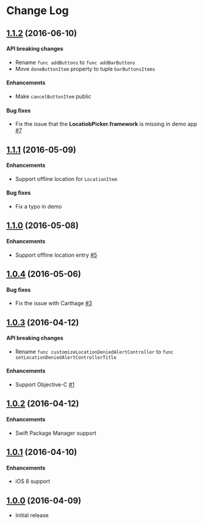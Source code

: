 # Change Log

## [1.1.2](https://github.com/JeromeTan1997/LocationPicker/releases/tag/1.1.2) (2016-06-10)

#### API breaking changes

- Rename `func addButtons` to `func addBarButtons`
- Move `doneButtonItem` property to tuple `barButtonsItems`

#### Enhancements

- Make `cancelButtonItem` public

#### Bug fixes

- Fix the issue that the **LocatiobPicker.framework** is missing in demo app [#7](https://github.com/JeromeTan1997/LocationPicker/issues/7)

## [1.1.1](https://github.com/JeromeTan1997/LocationPicker/releases/tag/1.1.1) (2016-05-09)

#### Enhancements

- Support offline location for `LocationItem`

#### Bug fixes

- Fix a typo in demo

## [1.1.0](https://github.com/JeromeTan1997/LocationPicker/releases/tag/1.1.0) (2016-05-08)

#### Enhancements

- Support offline location entry [#5](https://github.com/JeromeTan1997/LocationPicker/pull/5)

## [1.0.4](https://github.com/JeromeTan1997/LocationPicker/releases/tag/1.0.4) (2016-05-06)

#### Bug fixes

- Fix the issue with Carthage [#3](https://github.com/JeromeTan1997/LocationPicker/issues/3)

## [1.0.3](https://github.com/JeromeTan1997/LocationPicker/releases/tag/1.0.3) (2016-04-12)

#### API breaking changes

- Rename `func customizeLocationDeniedAlertController` to `func setLocationDeniedAlertControllerTitle`

#### Enhancements

- Support Objective-C [#1](https://github.com/JeromeTan1997/LocationPicker/issues/1)

## [1.0.2](https://github.com/JeromeTan1997/LocationPicker/releases/tag/1.0.2) (2016-04-12)

#### Enhancements

- Swift Package Manager support

## [1.0.1](https://github.com/JeromeTan1997/LocationPicker/releases/tag/1.0.1) (2016-04-10)

#### Enhancements

- iOS 8 support

## [1.0.0](https://github.com/JeromeTan1997/LocationPicker/releases/tag/1.0.0) (2016-04-09)

- Initial release
